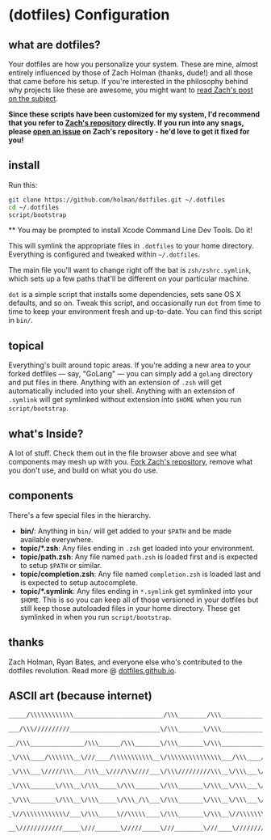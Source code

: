 # (dotfiles) Configuration

## what are dotfiles?

Your dotfiles are how you personalize your system. These are mine, almost entirely influenced by those of Zach Holman (thanks, dude!) and all those that came before his setup. If you're interested in the philosophy behind why projects like these are awesome, you might want to [read Zach's post on the subject](http://zachholman.com/2010/08/dotfiles-are-meant-to-be-forked/).

**Since these scripts have been customized for my system, I'd recommend that you refer to [Zach's repository](https://github.com/holman/dotfiles) directly. If you run into any snags, please [open an issue](https://github.com/holman/dotfiles/issues) on Zach's repository - he'd love to get it fixed for you!**

## install

Run this:

```sh
git clone https://github.com/holman/dotfiles.git ~/.dotfiles
cd ~/.dotfiles
script/bootstrap
```

** You may be prompted to install Xcode Command Line Dev Tools. Do it!

This will symlink the appropriate files in `.dotfiles` to your home directory.
Everything is configured and tweaked within `~/.dotfiles`.

The main file you'll want to change right off the bat is `zsh/zshrc.symlink`,
which sets up a few paths that'll be different on your particular machine.

`dot` is a simple script that installs some dependencies, sets sane OS X
defaults, and so on. Tweak this script, and occasionally run `dot` from
time to time to keep your environment fresh and up-to-date. You can find
this script in `bin/`.

## topical

Everything's built around topic areas. If you're adding a new area to your
forked dotfiles — say, "GoLang" — you can simply add a `golang` directory and put
files in there. Anything with an extension of `.zsh` will get automatically
included into your shell. Anything with an extension of `.symlink` will get
symlinked without extension into `$HOME` when you run `script/bootstrap`.

## what's Inside?

A lot of stuff. Check them out in the file browser above and see what components may mesh up with you. [Fork Zach's repository](https://github.com/holman/dotfiles/fork), remove what you don't use, and build on what you do use.

## components

There's a few special files in the hierarchy.

- **bin/**: Anything in `bin/` will get added to your `$PATH` and be made
  available everywhere.
- **topic/\*.zsh**: Any files ending in `.zsh` get loaded into your
  environment.
- **topic/path.zsh**: Any file named `path.zsh` is loaded first and is
  expected to setup `$PATH` or similar.
- **topic/completion.zsh**: Any file named `completion.zsh` is loaded
  last and is expected to setup autocomplete.
- **topic/\*.symlink**: Any files ending in `*.symlink` get symlinked into
  your `$HOME`. This is so you can keep all of those versioned in your dotfiles
  but still keep those autoloaded files in your home directory. These get
  symlinked in when you run `script/bootstrap`.

## thanks

Zach Holman, Ryan Bates, and everyone else who's contributed to the dotfiles revolution. Read more @ [dotfiles.github.io](http://dotfiles.github.io/).

## ASCII art (because internet)
````
_____/\\\\\\\\\\\\_________________________/\\\________/\\\__________________/\\\________
 ___/\\\//////////_________________________\/\\\_______\/\\\_________________\/\\\________
  __/\\\_______________/\\\______/\\\_______\/\\\_______\/\\\_________________\/\\\________
   _\/\\\____/\\\\\\\__\///____/\\\\\\\\\\\__\/\\\\\\\\\\\\\\\___/\\\____/\\\__\/\\\________
    _\/\\\___\/////\\\___/\\\__\////\\\////___\/\\\/////////\\\__\/\\\___\/\\\__\/\\\\\\\\\__
     _\/\\\_______\/\\\__\/\\\_____\/\\\_______\/\\\_______\/\\\__\/\\\___\/\\\__\/\\\////\\\_
      _\/\\\_______\/\\\__\/\\\_____\/\\\_/\\___\/\\\_______\/\\\__\/\\\___\/\\\__\/\\\__\/\\\_
       _\//\\\\\\\\\\\\/___\/\\\_____\//\\\\\____\/\\\_______\/\\\__\//\\\\\\\\\___\/\\\\\\\\\__
        __\////////////_____\///_______\/////_____\///________\///____\/////////____\/////////___
````
